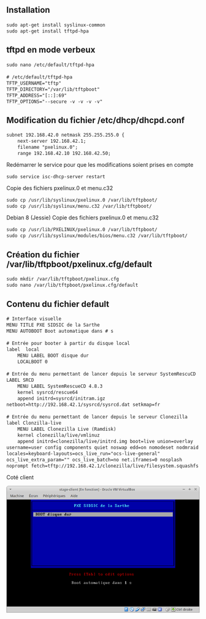 
## Installation

```
sudo apt-get install syslinux-common
sudo apt-get install tftpd-hpa
```
## tftpd en mode verbeux
```
sudo nano /etc/default/tftpd-hpa

# /etc/default/tftpd-hpa
TFTP_USERNAME="tftp"
TFTP_DIRECTORY="/var/lib/tftpboot"
TFTP_ADDRESS="[::]:69"
TFTP_OPTIONS="--secure -v -v -v -v"
```
## Modification du fichier /etc/dhcp/dhcpd.conf
```
subnet 192.168.42.0 netmask 255.255.255.0 {
    next-server 192.168.42.1; 
    filename "pxelinux.0";
    range 192.168.42.10 192.168.42.50;
```
Redémarrer le service pour que les modifications soient prises en compte
```
sudo service isc-dhcp-server restart
```
Copie des fichiers pxelinux.0 et menu.c32
```
sudo cp /usr/lib/syslinux/pxelinux.0 /var/lib/tftpboot/
sudo cp /usr/lib/syslinux/menu.c32 /var/lib/tftpboot/
```

Debian 8 (Jessie) Copie des fichiers pxelinux.0 et menu.c32
```
sudo cp /usr/lib/PXELINUX/pxelinux.0 /var/lib/tftpboot/
sudo cp /usr/lib/syslinux/modules/bios/menu.c32 /var/lib/tftpboot/
```

## Création du fichier /var/lib/tftpboot/pxelinux.cfg/default
```
sudo mkdir /var/lib/tftpboot/pxelinux.cfg
sudo nano /var/lib/tftpboot/pxelinux.cfg/default
```

## Contenu du fichier default
```
# Interface visuelle
MENU TITLE PXE SIDSIC de la Sarthe
MENU AUTOBOOT Boot automatique dans # s

# Entrée pour booter à partir du disque local
label  local
    MENU LABEL BOOT disque dur
    LOCALBOOT 0

# Entrée du menu permettant de lancer depuis le serveur SystemRescuCD
LABEL SRCD
    MENU LABEL SystemRescueCD 4.8.3
    kernel sysrcd/rescue64
    append initrd=sysrcd/initram.igz netboot=http://192.168.42.1/sysrcd/sysrcd.dat setkmap=fr

# Entrée du menu permettant de lancer depuis le serveur Clonezilla
label Clonzilla-live
    MENU LABEL Clonezilla Live (Ramdisk)
    kernel clonezilla/live/vmlinuz
    append initrd=clonezilla/live/initrd.img boot=live union=overlay username=user config components quiet noswap edd=on nomodeset nodmraid locales=keyboard-layouts=ocs_live_run="ocs-live-general" ocs_live_extra_param="" ocs_live_batch=no net.iframes=0 nosplash noprompt fetch=tftp://192.168.42.1/clonezilla/live/filesystem.squashfs 

```
Coté client


![Vue du coté client](https://github.com/havresac/stage-debian-server/blob/master/img/client-pxe.png)


